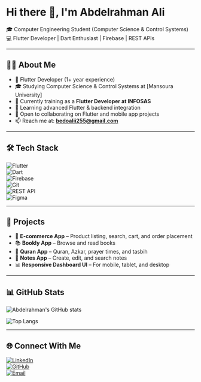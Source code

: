 # Hi there 👋, I'm Abdelrahman Ali

🎓 Computer Engineering Student (Computer Science & Control Systems)  
💻 Flutter Developer | Dart Enthusiast | Firebase | REST APIs  

---

## 👨‍💻 About Me
- 🔭 Flutter Developer (1+ year experience)  
- 🎓 Studying Computer Science & Control Systems at [Mansoura University]  
- 💼 Currently training as a **Flutter Developer at INFOSAS**  
- 🌱 Learning advanced Flutter & backend integration  
- 👯 Open to collaborating on Flutter and mobile app projects  
- 📫 Reach me at: **bedoalii255@gmail.com**


---

## 🛠 Tech Stack
![Flutter](https://img.shields.io/badge/Flutter-02569B?style=for-the-badge&logo=flutter&logoColor=white)  
![Dart](https://img.shields.io/badge/Dart-0175C2?style=for-the-badge&logo=dart&logoColor=white)  
![Firebase](https://img.shields.io/badge/Firebase-FFCA28?style=for-the-badge&logo=firebase&logoColor=black)  
![Git](https://img.shields.io/badge/Git-F05032?style=for-the-badge&logo=git&logoColor=white)  
![REST API](https://img.shields.io/badge/REST-02569B?style=for-the-badge&logo=rest&logoColor=white)  
![Figma](https://img.shields.io/badge/Figma-F24E1E?style=for-the-badge&logo=figma&logoColor=white)  

---

## 🚀 Projects
- 📱 **E-commerce App** – Product listing, search, cart, and order placement  
- 📚 **Bookly App** – Browse and read books  
- 📖 **Quran App** – Quran, Azkar, prayer times, and tasbih  
- 📝 **Notes App** – Create, edit, and search notes  
- 📊 **Responsive Dashboard UI** – For mobile, tablet, and desktop  

---

## 📊 GitHub Stats
![Abdelrahman's GitHub stats](https://github-readme-stats.vercel.app/api?username=abdelrahmanali299&show_icons=true&theme=radical)  

![Top Langs](https://github-readme-stats.vercel.app/api/top-langs/?username=abdelrahmanali299&layout=compact&theme=radical)  

---

## 🌐 Connect With Me
[![LinkedIn](https://img.shields.io/badge/LinkedIn-0077B5?style=for-the-badge&logo=linkedin&logoColor=white)](https://www.linkedin.com/in/your-link)  
[![GitHub](https://img.shields.io/badge/GitHub-000?style=for-the-badge&logo=github&logoColor=white)](https://github.com/abdelrahmanali299)  
[![Email](https://img.shields.io/badge/Email-D14836?style=for-the-badge&logo=gmail&logoColor=white)](mailto:your.email@example.com)  
